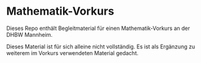 # Mathematik-Vorkurs

Dieses Repo enthält Begleitmaterial für einen Mathematik-Vorkurs an der DHBW Mannheim.

Dieses Material ist für sich alleine nicht vollständig.
Es ist als Ergänzung zu weiterem im Vorkurs verwendeten Material gedacht.
